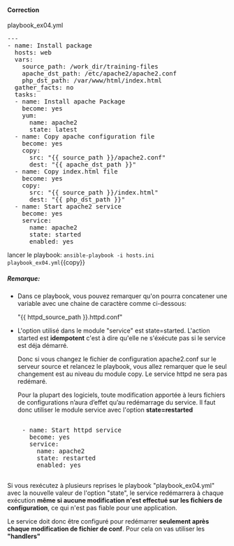#### Correction

playbook_ex04.yml
<pre class="file">
---
- name: Install package
  hosts: web
  vars:
    source_path: /work_dir/training-files
    apache_dst_path: /etc/apache2/apache2.conf
    php_dst_path: /var/www/html/index.html
  gather_facts: no
  tasks:
  - name: Install apache Package
    become: yes
    yum:
      name: apache2
      state: latest
  - name: Copy apache configuration file
    become: yes
    copy:
      src: "{{ source_path }}/apache2.conf"
      dest: "{{ apache_dst_path }}"
  - name: Copy index.html file
    become: yes
    copy:
      src: "{{ source_path }}/index.html"
      dest: "{{ php_dst_path }}"
  - name: Start apache2 service
    become: yes
    service:
      name: apache2
      state: started
      enabled: yes
</pre>


lancer le playbook:  `ansible-playbook -i hosts.ini playbook_ex04.yml`{{copy}}

##### *Remarque:*

- Dans ce playbook, vous pouvez remarquer qu'on pourra concatener une variable avec une chaine de caractère comme ci-dessous:

  "{{ httpd_source_path }}.httpd.conf"

- L'option utilisé dans le module "service" est state=started. L'action started est **idempotent** c'est à dire qu'elle ne s'éxécute pas si le service est déja démarré.

  Donc si vous changez le fichier de configuration apache2.conf sur le serveur source et relancez le playbook, vous allez remarquer que le seul changement est au niveau du module copy. Le service httpd ne sera pas redémaré.
  
  Pour la plupart des logiciels, toute modification apportée à leurs fichiers de configurations n’aura d’effet qu’au redémarrage du service. Il faut donc utiliser le module service avec l'option  **state=restarted**

<pre class="file">  
    - name: Start httpd service
      become: yes
      service:
        name: apache2 
        state: restarted
        enabled: yes
 </pre>

  Si vous rexécutez à plusieurs reprises le playbook "playbook_ex04.yml" avec la nouvelle valeur de l'option "state", le service redémarrera à chaque exécution **même si aucune modification n'est effectué sur les fichiers de configuration**, ce qui n'est pas fiable pour une application.

  Le service doit donc être configuré pour redémarrer **seulement après chaque modification de fichier de conf**. Pour cela on vas utiliser les **"handlers"**
